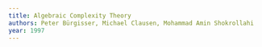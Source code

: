```yaml
---
title: Algebraic Complexity Theory
authors: Peter Bürgisser, Michael Clausen, Mohammad Amin Shokrollahi
year: 1997
---
```


